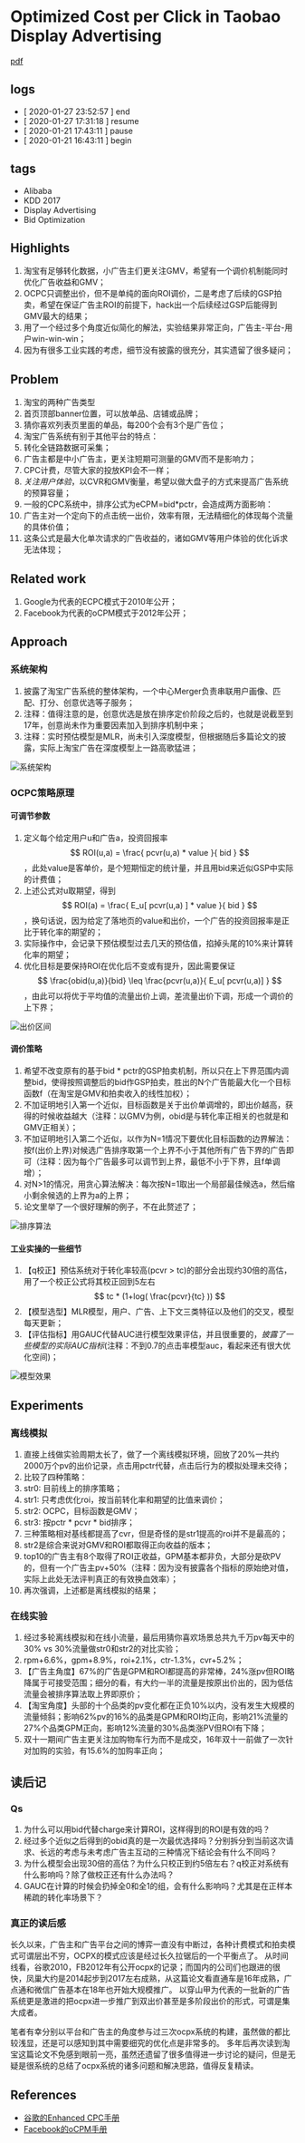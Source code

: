 # Optimized Cost per Click in Taobao Display Advertising
[pdf](https://arxiv.org/pdf/1703.02091.pdf)

## logs
* [ 2020-01-27 23:52:57 ] end
* [ 2020-01-27 17:31:18 ] resume
* [ 2020-01-21 17:43:11 ] pause
* [ 2020-01-21 16:43:11 ] begin

## tags
* Alibaba
* KDD 2017
* Display Advertising
* Bid Optimization

## Highlights
1. 淘宝有足够转化数据，小广告主们更关注GMV，希望有一个调价机制能同时优化广告收益和GMV；
1. OCPC只调整出价，但不是单纯的面向ROI调价，二是考虑了后续的GSP拍卖，希望在保证广告主ROI的前提下，hack出一个后续经过GSP后能得到GMV最大的结果；
1. 用了一个经过多个角度近似简化的解法，实验结果非常正向，广告主-平台-用户win-win-win；
1. 因为有很多工业实践的考虑，细节没有披露的很充分，其实遗留了很多疑问；

## Problem
1. 淘宝的两种广告类型
  1. 首页顶部banner位置，可以放单品、店铺或品牌；
  1. 猜你喜欢列表页里面的单品，每200个会有3个是广告位；
1. 淘宝广告系统有别于其他平台的特点：
  1. 转化全链路数据可采集； 
  1. 广告主都是中小广告主，更关注短期可测量的GMV而不是影响力；
  1. CPC计费，尽管大家的投放KPI会不一样；
  1. *关注用户体验*，以CVR和GMV衡量，希望以做大盘子的方式来提高广告系统的预算容量；
1. 一般的CPC系统中，排序公式为eCPM=bid\*pctr，会造成两方面影响：
  1. 广告主对一个定向下的点击统一出价，效率有限，无法精细化的体现每个流量的具体价值；
  1. 这条公式是最大化单次请求的广告收益的，诸如GMV等用户体验的优化诉求无法体现；

## Related work
1. Google为代表的ECPC模式于2010年公开；
1. Facebook为代表的oCPM模式于2012年公开；

## Approach
### 系统架构
1. 披露了淘宝广告系统的整体架构，一个中心Merger负责串联用户画像、匹配、打分、创意优选等子服务；
1. 注释：值得注意的是，创意优选是放在排序定价阶段之后的，也就是说截至到17年，创意尚未作为重要因素加入到排序机制中来；
1. 注释：实时预估模型是MLR，尚未引入深度模型，但根据随后多篇论文的披露，实际上淘宝广告在深度模型上一路高歌猛进；

![系统架构](ocpc_taobao/system_design.png "系统架构")

### OCPC策略原理
#### 可调节参数
1. 定义每个给定用户u和广告a，投资回报率 $$ ROI(u,a) = \frac{ pcvr(u,a) * value  }{ bid } $$，此处value是客单价，是个短期恒定的统计量，并且用bid来近似GSP中实际的计费值；
1. 上述公式对u取期望，得到 $$ ROI(a) = \frac{  E_u[ pcvr(u,a) ] * value  }{  bid } $$，换句话说，因为给定了落地页的value和出价，一个广告的投资回报率是正比于转化率的期望的；
1. 实际操作中，会记录下预估模型过去几天的预估值，掐掉头尾的10%来计算转化率的期望；
1. 优化目标是要保持ROI在优化后不变或有提升，因此需要保证 $$ \frac{obid(u,a)}{bid} \leq \frac{pcvr(u,a)}{ E_u[ pcvr(u,a)] } $$，由此可以将优于平均值的流量出价上调，差流量出价下调，形成一个调价的上下界；

![出价区间](ocpc_taobao/bid_opt_scope.jpg "出价区间")

#### 调价策略
1. 希望不改变原有的基于bid * pctr的GSP拍卖机制，所以只在上下界范围内调整bid，使得按照调整后的bid作GSP拍卖，胜出的N个广告能最大化一个目标函数f（在淘宝是GMV和拍卖收入的线性加权）；
1. 不加证明地引入第一个近似，目标函数是关于出价单调增的，即出价越高，获得的时候收益越大（注释：以GMV为例，obid是与转化率正相关的也就是和GMV正相关）；
1. 不加证明地引入第二个近似，以作为N=1情况下要优化目标函数的边界解法：按f(出价上界)对候选广告排序取第一个上界不小于其他所有广告下界的广告即可（注释：因为每个广告最多可以调节到上界，最低不小于下界，且f单调增）；
1. 对N>1的情况，用贪心算法解决：每次按N=1取出一个局部最佳候选a，然后缩小剩余候选的上界为a的上界；
1. 论文里举了一个很好理解的例子，不在此赘述了；

![排序算法](ocpc_taobao/ranking_algo.jpg "排序算法")

#### 工业实操的一些细节
1. 【q校正】预估系统对于转化率较高(pcvr > tc)的部分会出现约30倍的高估，用了一个校正公式将其校正回到5左右$$ tc * (1+log( \frac{pcvr}{tc} )) $$
1. 【模型选型】MLR模型，用户、广告、上下文三类特征以及他们的交叉，模型每天更新；
1. 【评估指标】用GAUC代替AUC进行模型效果评估，并且很重要的，*披露了一些模型的实际AUC指标*(注释：不到0.7的点击率模型auc，看起来还有很大优化空间)；

![模型效果](ocpc_taobao/model_auc.jpg "模型效果")

## Experiments
### 离线模拟
1. 直接上线做实验周期太长了，做了一个离线模拟环境，回放了20%一共约2000万个pv的出价记录，点击用pctr代替，点击后行为的模拟处理未交待；
1. 比较了四种策略：
  1. str0: 目前线上的排序策略；
  1. str1: 只考虑优化roi，按当前转化率和期望的比值来调价；
  1. str2: OCPC，目标函数是GMV；
  1. str3: 按pctr * pcvr * bid排序；
1. 三种策略相对基线都提高了cvr，但是奇怪的是str1提高的roi并不是最高的；
1. str2是综合来说对GMV和ROI都取得正向收益的版本；
1. top10的广告主有8个取得了ROI正收益，GPM基本都非负，大部分是砍PV的，但有一个广告主pv+50%（注释：因为没有披露各个指标的原始绝对值，实际上此处无法评判真正的有效换血效率）；
1. 再次强调，上述都是离线模拟的结果；

### 在线实验
1. 经过多轮离线模拟和在线小流量，最后用猜你喜欢场景总共九千万pv每天中的30% vs 30%流量做str0和str2的对比实验；
1. rpm+6.6%，gpm+8.9%，roi+2.1%，ctr-1.3%，cvr+5.2%；
1. 【广告主角度】67%的广告是GPM和ROI都提高的非常棒，24%涨pv但ROI略降属于可接受范围；细分的看，有大约一半的流量是按原出价出的，因为低估流量会被排序算法取上界即原价；
1. 【淘宝角度】头部的十个品类的pv变化都在正负10%以内，没有发生大规模的流量倾斜；影响62%pv的16%的品类是GPM和ROI均正向，影响21%流量的27%个品类GPM正向，影响12%流量的30%品类涨PV但ROI有下降；
1. 双十一期间广告主更关注加购物车行为而不是成交，16年双十一前做了一次针对加购的实验，有15.6%的加购率正向；

## 读后记
### Qs
1. 为什么可以用bid代替charge来计算ROI，这样得到的ROI是有效的吗？
1. 经过多个近似之后得到的obid真的是一次最优选择吗？分别拆分到当前这次请求、长远的考虑与未考虑广告主互动的三种情况下结论会有什么不同吗？
1. 为什么模型会出现30倍的高估？为什么只校正到约5倍左右？q校正对系统有什么影响吗？除了做校正还有什么办法吗？
1. GAUC在计算的时候会扔掉全0和全1的组，会有什么影响吗？尤其是在正样本稀疏的转化率场景下？

### 真正的读后感
长久以来，广告主和广告平台之间的博弈一直没有中断过，各种计费模式和拍卖模式可谓层出不穷，OCPX的模式应该是经过长久拉锯后的一个平衡点了。
从时间线看，谷歌2010，FB2012年有公开ocpx的记录；而国内的公司们也跟进的很快，凤巢大约是2014起步到2017左右成熟，从这篇论文看直通车是16年成熟，广点通和微信广告基本在18年也开始大规模推广。
以穿山甲为代表的一批新的广告系统更是激进的把ocpx进一步推广到双出价甚至是多阶段出价的形式，可谓是集大成者。

笔者有幸分别以平台和广告主的角度参与过三次ocpx系统的构建，虽然做的都比较浅显，还是可以感知到其中需要细究的优化点是非常多的。
多年后再次读到淘宝这篇论文不免感到眼前一亮，虽然还遗留了很多值得进一步讨论的疑问，但是无疑是很系统的总结了ocpx系统的诸多问题和解决思路，值得反复精读。

## References
* [谷歌的Enhanced CPC手册](https://support.google.com/google-ads/answer/2464964)
* [Facebook的oCPM手册](https://blog.adstage.io/2014/06/16/learn-about-facebook-ocpm-bidding)


